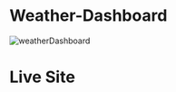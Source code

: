 # Weather-Dashboard

![weatherDashboard](https://user-images.githubusercontent.com/42852900/189788042-e5a038a5-c28a-4a6f-9aad-04b80ee90fc7.png)

# Live Site

